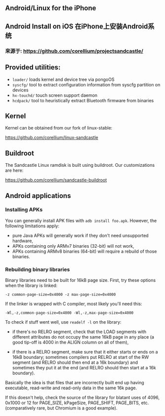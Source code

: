 ## Android/Linux for the iPhone
## Android Install on iOS 在iPhone上安装Android系统
### 来源于: https://github.com/corellium/projectsandcastle/

## Provided utilities:

* `loader/` loads kernel and device tree via pongoOS
* `syscfg/` tool to extract configuration information from syscfg partition on devices
* `hx-touchd/` touch screen support daemon
* `hcdpack/` tool to heuristically extract Bluetooth firmware from binaries

## Kernel

Kernel can be obtained from our fork of linux-stable:

https://github.com/corellium/linux-sandcastle

## Buildroot

The Sandcastle Linux ramdisk is built using buildroot. Our customizations are here:

https://github.com/corellium/sandcastle-buildroot

## Android applications

### Installing APKs

You can generally install APK files with `adb install foo.apk`. However, the following
limitations apply:

  * pure Java APKs will generally work if they don't need unsupported hardware,
  * APKs containing only ARMv7 binaries (32-bit) will not work,
  * APKs containing ARMv8 binaries (64-bit) will require a rebuild of those binaries.

### Rebuilding binary libraries

Binary libraries need to be built for 16kB page size. First, try these options when
the library is linked:

  `-z common-page-size=0x4000 -z max-page-size=0x4000`

If the linker is wrapped with C compiler, most likely you'll need this:

  `-Wl,-z,common-page-size=0x4000 -Wl,-z,max-page-size=0x4000`

To check if stuff went well, use `readelf -l` on the library:

 * if there's no RELRO segment, check that the LOAD segments with different attributes
   do not occupy the same 16kB page in any place (a good tip-off is 4000 in the ALIGN
   column on all of them),

 * if there is a RELRO segment, make sure that it either starts or ends on a 16kB
   boundary; sometimes compilers put RELRO at start of the RW segment (and RELRO should
   then end at a 16k boundary) and sometimes they put it at the end (and RELRO should
   then start at a 16k boundary).

Basically the idea is that files that are incorrectly built end up having executable,
read-write and read-only data in the same 16k page.

If this doesn't help, check the source of the library for blatant uses of 4096, 0x1000
or 12 for PAGE_SIZE, kPageSize, PAGE_SHIFT, PAGE_BITS, etc. (comparatively rare, but
Chromium is a good example).
